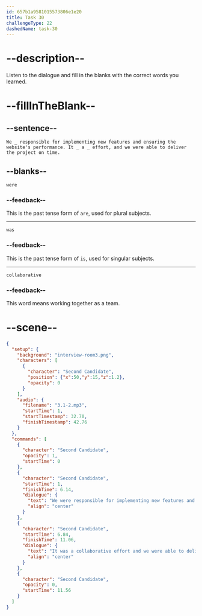 ```yaml
---
id: 657b1a9581015573806e1e20
title: Task 30
challengeType: 22
dashedName: task-30
---
```


<!-- (Audio) Second Candidate: We were responsible for implementing new features and ensuring the website's performance. It was a collaborative effort, and we were able to deliver the project on time. -->

# --description--

Listen to the dialogue and fill in the blanks with the correct words you learned.

# --fillInTheBlank--

## --sentence--

`We _ responsible for implementing new features and ensuring the website's performance. It _ a _ effort, and we were able to deliver the project on time.`

## --blanks--

`were`

### --feedback--

This is the past tense form of `are`, used for plural subjects.

---

`was`

### --feedback--

This is the past tense form of `is`, used for singular subjects.

---

`collaborative`

### --feedback--

This word means working together as a team.

# --scene--

```json
{
  "setup": {
    "background": "interview-room3.png",
    "characters": [
      {
        "character": "Second Candidate",
        "position": {"x":50,"y":15,"z":1.2},
        "opacity": 0
      }
    ],
    "audio": {
      "filename": "3.1-2.mp3",
      "startTime": 1,
      "startTimestamp": 32.70,
      "finishTimestamp": 42.76
    }
  },
  "commands": [
    {
      "character": "Second Candidate",
      "opacity": 1,
      "startTime": 0
    },
    {
      "character": "Second Candidate",
      "startTime": 1,
      "finishTime": 6.14,
      "dialogue": {
        "text": "We were responsible for implementing new features and ensuring that the website had fast performance.",
        "align": "center"
      }
    },
    {
      "character": "Second Candidate",
      "startTime": 6.84,
      "finishTime": 11.06,
      "dialogue": {
        "text": "It was a collaborative effort and we were able to deliver the project on time.",
        "align": "center"
      }
    },
    {
      "character": "Second Candidate",
      "opacity": 0,
      "startTime": 11.56
    }
  ]
}
```
